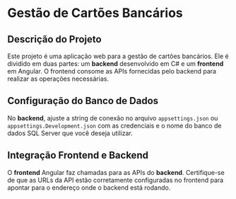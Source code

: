# Gestão de Cartões Bancários

## Descrição do Projeto
Este projeto é uma aplicação web para a gestão de cartões bancários. Ele é dividido em duas partes: um **backend** desenvolvido em C# e um **frontend** em Angular. O frontend consome as APIs fornecidas pelo backend para realizar as operações necessárias.

## Configuração do Banco de Dados
No **backend**, ajuste a string de conexão no arquivo `appsettings.json` ou `appsettings.Development.json` com as credenciais e o nome do banco de dados SQL Server que você deseja utilizar.

## Integração Frontend e Backend
O **frontend** Angular faz chamadas para as APIs do **backend**. Certifique-se de que as URLs da API estão corretamente configuradas no frontend para apontar para o endereço onde o backend está rodando.
